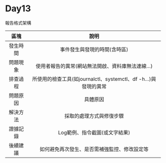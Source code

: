 # Day13

報告格式架構

|        區塊    |                                  說明                                |
|:--------------:|:--------------------------------------------------------------------:|
|      發生時間  |     事件發生與發現的時間(含時區)                                     |
|      問題現象  |     使用者報告的異常(網站無法開啟、資料庫無法連線…)                  |
|      排查過程  |     所使用的檢查工具(如journalctl、systemctl、df -h…)與發現的異常    |
|      問題原因  |     具體原因                                                         |
|      解決方法  |     採取的處理方式與修復步驟                                         |
|      證據記錄  |     Log範例、指令截圖(或文字結果)                                    |
|      後續建議  |     如何避免再次發生、是否需補強監控、修改設定等                     |

